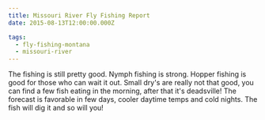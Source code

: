```yaml
---
title: Missouri River Fly Fishing Report
date: 2015-08-13T12:00:00.000Z

tags:
  - fly-fishing-montana
  - missouri-river
---
```


The fishing is still pretty good. Nymph fishing is strong. Hopper fishing is good for those who can wait it out. Small dry's are really not that good, you can find a few fish eating in the morning, after that it's deadsville! The forecast is favorable in few days, cooler daytime temps and cold nights. The fish will dig it and so will you!
